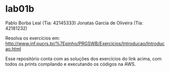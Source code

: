 # lab01b

Pablo Borba Leal (Tia: 42145333)
Jonatas Garcia de Oliveira (Tia: 42181232)

Resolva os exercícios em:  http://www.inf.pucrs.br/%7Epinho/PRGSWB/Exercicios/Introducao/Introducao.html

Esse repositório conta com as soluções dos exercícios do link acima, com todos os prints compilando e executando os códigos na AWS.
